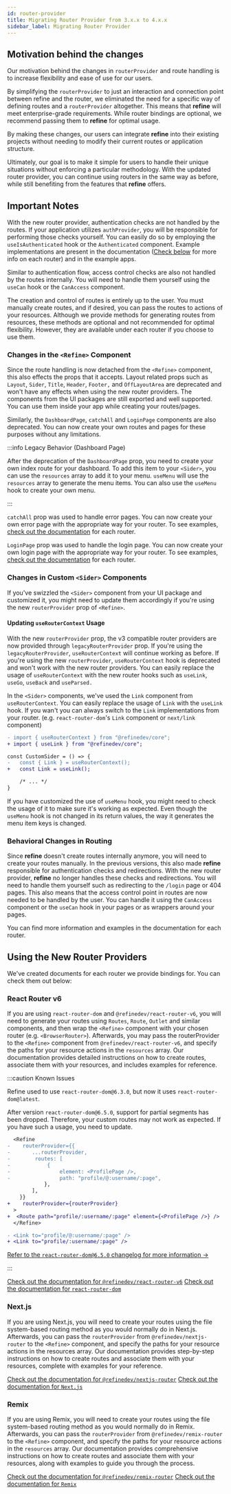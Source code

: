 ```yaml
---
id: router-provider
title: Migrating Router Provider from 3.x.x to 4.x.x
sidebar_label: Migrating Router Provider
---
```


## Motivation behind the changes

Our motivation behind the changes in `routerProvider` and route handling is to increase flexibility and ease of use for our users.

By simplifying the `routerProvider` to just an interaction and connection point between refine and the router, we eliminated the need for a specific way of defining routes and a `routerProvider` altogether. This means that **refine** will meet enterprise-grade requirements. While router bindings are optional, we recommend passing them to **refine** for optimal usage.

By making these changes, our users can integrate **refine** into their existing projects without needing to modify their current routes or application structure.

Ultimately, our goal is to make it simple for users to handle their unique situations without enforcing a particular methodology. With the updated router provider, you can continue using routers in the same way as before, while still benefiting from the features that **refine** offers.

## Important Notes

With the new router provider, authentication checks are not handled by the routes. If your application utilizes `authProvider`, you will be responsible for performing those checks yourself. You can easily do so by employing the `useIsAuthenticated` hook or the `Authenticated` component. Example implementations are present in the documentation ([Check below](#using-the-new-router-providers) for more info on each router) and in the example apps.

Similar to authentication flow, access control checks are also not handled by the routes internally. You will need to handle them yourself using the `useCan` hook or the `CanAccess` component.

The creation and control of routes is entirely up to the user. You must manually create routes, and if desired, you can pass the routes to actions of your resources. Although we provide methods for generating routes from resources, these methods are optional and not recommended for optimal flexibility. However, they are available under each router if you choose to use them.

### Changes in the `<Refine>` Component

Since the route handling is now detached from the `<Refine>` component, this also effects the props that it accepts. Layout related props such as `Layout`, `Sider`, `Title`, `Header`, `Footer,` and `OffLayoutArea` are deprecated and won't have any effects when using the new router providers. The components from the UI packages are still exported and well supported. You can use them inside your app while creating your routes/pages.

Similarly, the `DashboardPage`, `catchAll` and `LoginPage` components are also deprecated. You can now create your own routes and pages for these purposes without any limitations.

:::info Legacy Behavior (Dashboard Page)

After the deprecation of the `DashboardPage` prop, you need to create your own index route for your dashboard. To add this item to your `<Sider>`, you can use the `resources` array to add it to your menu. `useMenu` will use the `resources` array to generate the menu items. You can also use the `useMenu` hook to create your own menu.

:::

`catchAll` prop was used to handle error pages. You can now create your own error page with the appropriate way for your router. To see examples, [check out the documentation](#using-the-new-router-providers) for each router.

`LoginPage` prop was used to handle the login page. You can now create your own login page with the appropriate way for your router. To see examples, [check out the documentation](#using-the-new-router-providers) for each router.

### Changes in Custom `<Sider>` Components

If you've swizzled the `<Sider>` component from your UI package and customized it, you might need to update them accordingly if you're using the new `routerProvider` prop of `<Refine>`.

#### Updating `useRouterContext` Usage

With the new `routerProvider` prop, the v3 compatible router providers are now provided through `legacyRouterProvider` prop. If you're using the `legacyRouterProvider`, `useRouterContext` will continue working as before. If you're using the new `routerProvider`, `useRouterContext` hook is deprecated and won't work with the new router providers. You can easily replace the usage of `useRouterContext` with the new router hooks such as `useLink`, `useGo`, `useBack` and `useParsed.`

In the `<Sider>` components, we've used the `Link` component from `useRouterContext`. You can easily replace the usage of `Link` with the `useLink` hook. If you wan't you can always switch to the `Link` implementations from your router. (e.g. `react-router-dom`'s `Link` component or `next/link` component)

```diff
- import { useRouterContext } from "@refinedev/core";
+ import { useLink } from "@refinedev/core";

const CustomSider = () => {
-   const { Link } = useRouterContext();
+   const Link = useLink();

    /* ... */
}
```

If you have customized the use of `useMenu` hook, you might need to check the usage of it to make sure it's working as expected. Even though the `useMenu` hook is not changed in its return values, the way it generates the menu item keys is changed. 

### Behavioral Changes in Routing

Since **refine** doesn't create routes internally anymore, you will need to create your routes manually. In the previous versions, this also made **refine** responsible for authentication checks and redirections. With the new router provider, **refine** no longer handles these checks and redirections. You will need to handle them yourself such as redirecting to the `/login` page or 404 pages. This also means that the access control point in routes are now needed to be handled by the user. You can handle it using the `CanAccess` component or the `useCan` hook in your pages or as wrappers around your pages.

You can find more information and examples in the documentation for each router.

## Using the New Router Providers

We've created documents for each router we provide bindings for. You can check them out below:

### React Router v6

If you are using `react-router-dom` and `@refinedev/react-router-v6`, you will need to generate your routes using `Routes`, `Route`, `Outlet` and similar components, and then wrap the `<Refine>` component with your chosen router (e.g. `<BrowserRouter>`). Afterwards, you may pass the routerProvider to the `<Refine>` component from `@refinedev/react-router-v6`, and specify the paths for your resource actions in the `resources` array. Our documentation provides detailed instructions on how to create routes, associate them with your resources, and includes examples for reference.

:::caution Known Issues

Refine used to use `react-router-dom@6.3.0`, but now it uses `react-router-dom@latest`.

After version `react-router-dom@6.5.0`, support for partial segments has been dropped. Therefore, your custom routes may not work as expected. If you have such a usage, you need to update.

```diff
  <Refine
-    routerProvider={{
-       ...routerProvider,
-        routes: [
-            {
-                element: <ProfilePage />,
-                path: "profile/@:username/:page",
            },
        ],
    }}
+    routerProvider={routerProvider}
  >
+  <Route path="profile/:username/:page" element={<ProfilePage />} />
  </Refine>
```

```diff
- <Link to="profile/@:username/:page" />
+ <Link to="profile/:username/:page" />
```

[Refer to the `react-router-dom@6.5.0` changelog for more information ->](https://github.com/remix-run/react-router/releases/tag/react-router%406.5.0)

:::

[Check out the documentation for `@refinedev/react-router-v6`](/docs/packages/documentation/routers/react-router-v6)
[Check out the documentation for `react-router-dom`](https://reactrouter.com)

### Next.js

If you are using Next.js, you will need to create your routes using the file system-based routing method as you would normally do in Next.js. Afterwards, you can pass the `routerProvider` from `@refinedev/nextjs-router` to the `<Refine>` component, and specify the paths for your resource actions in the resources array. Our documentation provides step-by-step instructions on how to create routes and associate them with your resources, complete with examples for your reference.

[Check out the documentation for `@refinedev/nextjs-router`](/docs/packages/documentation/routers/nextjs)
[Check out the documentation for `Next.js`](https://nextjs.org/docs/getting-started)

### Remix

If you are using Remix, you will need to create your routes using the file system-based routing method as you would normally do in Remix. Afterwards, you can pass the `routerProvider` from `@refinedev/remix-router` to the `<Refine>` component, and specify the paths for your resource actions in the `resources` array. Our documentation provides comprehensive instructions on how to create routes and associate them with your resources, along with examples to guide you through the process.

[Check out the documentation for `@refinedev/remix-router`](/docs/packages/documentation/routers/remix)
[Check out the documentation for `Remix`](https://remix.run/docs/en/main)
